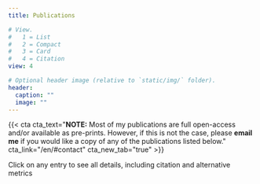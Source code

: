 ```yaml
---
title: Publications

# View.
#   1 = List
#   2 = Compact
#   3 = Card
#   4 = Citation
view: 4

# Optional header image (relative to `static/img/` folder).
header:
  caption: ""
  image: ""
---
```


{{< cta cta_text="<strong>NOTE:</strong> Most of my publications are full open-access and/or available as pre-prints. However, if this is not the case, please <strong>email me</strong> if you would like a copy of any of the publications listed below." cta_link="/en/#contact" cta_new_tab="true" >}}

<span style="color: Tomato;"><i class="fas fa-caret-right"></i></span> Click on any entry to see all details, including citation and alternative metrics

